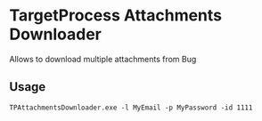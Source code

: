 # TargetProcess Attachments Downloader
Allows to download multiple attachments from Bug
## Usage
`TPAttachmentsDownloader.exe -l MyEmail -p MyPassword -id 1111`
